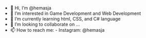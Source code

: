 - 👋 Hi, I’m @hemasja
- 👀 I’m interested in Game Development and Web Development
- 🌱 I’m currently learning html, CSS, and C# language
- 💞️ I’m looking to collaborate on ...
- 📫 How to reach me:
      - Instagram: @hemasja

<!---
hemasja/hemasja is a ✨ special ✨ repository because its `README.md` (this file) appears on your GitHub profile.
You can click the Preview link to take a look at your changes.
--->
